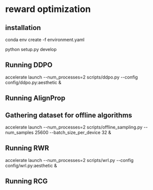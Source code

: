 # reward optimization

## installation

conda env create -f environment.yaml

python setup.py develop

## Running DDPO
accelerate launch --num_processes=2  scripts/ddpo.py --config config/ddpo.py:aesthetic &

## Running AlignProp

## Gathering dataset for offline algorithms
accelerate launch --num_processes=2 scripts/offline_sampling.py --num_samples 25600 --batch_size_per_device 32 &

## Running RWR
accelerate launch --num_processes=2  scripts/wrl.py --config config/wrl.py:aesthetic &

## Running RCG